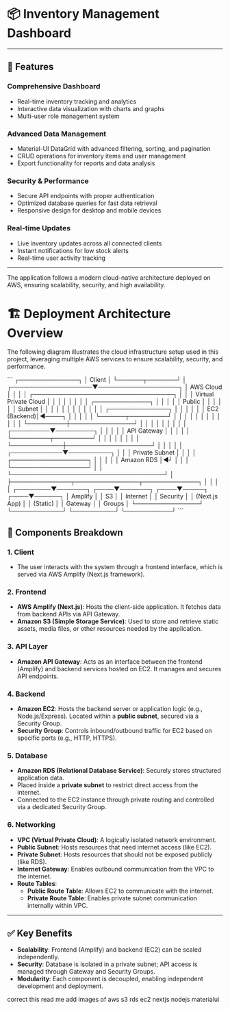 # 📦 Inventory Management Dashboard


---

## 🌟 Features

###  **Comprehensive Dashboard**
- Real-time inventory tracking and analytics
- Interactive data visualization with charts and graphs
- Multi-user role management system

###  **Advanced Data Management**
- Material-UI DataGrid with advanced filtering, sorting, and pagination
- CRUD operations for inventory items and user management
- Export functionality for reports and data analysis

###  **Security & Performance**
- Secure API endpoints with proper authentication
- Optimized database queries for fast data retrieval
- Responsive design for desktop and mobile devices

###  **Real-time Updates**
- Live inventory updates across all connected clients
- Instant notifications for low stock alerts
- Real-time user activity tracking

---



The application follows a modern cloud-native architecture deployed on AWS, ensuring scalability, security, and high availability.


# 🏗️ Deployment Architecture Overview

The following diagram illustrates the cloud infrastructure setup used in this project, leveraging multiple AWS services to ensure scalability, security, and performance.
  <div item="center">
    ```
                                       ┌──────────────┐
                                       │    Client    │
                                       └──────┬───────┘
                                              │
                          ┌───────────────────▼───────────────────┐
                          │              AWS Cloud                │
                          │                                       │
                          │  ┌─────────────────────────────────┐  │
                          │  │     Virtual Private Cloud       │  │
                          │  │                                 │  │
                          │  │  ┌─────────────┐                │  │
                          │  │  │ Public      │                │  │
                          │  │  │ Subnet      │                │  │
                          │  │  │             │                │  │
                          │  │  │  ┌──────────────┐            │  │
                          │  │  │  │   EC2 (Backend)│◄────┐    │  │
                          │  │  │  └──────┬─────────┘     │    │  │
                          │  │  │         │               │    │  │
                          │  │  └─────────┼───────────────┘    │  │
                          │  │            │                    │  │
                          │  │  ┌─────────▼─────────┐          │  │
                          │  │  │  API Gateway      │          │  │
                          │  │  └─────────┬─────────┘          │  │
                          │  │            │                    │  │
                          │  └────────────┼────────────────────┘  │
                          │               │                       │
                          │  ┌────────────▼──────────┐            │
                          │  │  Private Subnet       │            │
                          │  │  ┌──────────────────┐ │            │
                          │  │  │ Amazon RDS       │◄┘            │
                          │  │  └──────────────────┘              │
                          │  └────────────────────────────────────┘
                          │
                          ├──────────────┬───────────────┬─────────────┐
                          │              │               │             │
                 ┌────────▼───────┐  ┌────▼───────┐  ┌────▼─────┐  ┌────▼──────┐
                 │   Amplify      │  │   S3       │  │ Internet │  │ Security  │
                 │  (Next.js App) │  │ (Static)   │  │ Gateway  │  │  Groups   │
                 └───────────────┘   └────────────┘  └──────────┘  └───────────┘
```

  </div>

## 🧩 Components Breakdown

### 1. **Client**
- The user interacts with the system through a frontend interface, which is served via AWS Amplify (Next.js framework).

### 2. **Frontend**
- **AWS Amplify (Next.js)**: Hosts the client-side application. It fetches data from backend APIs via API Gateway.
- **Amazon S3 (Simple Storage Service)**: Used to store and retrieve static assets, media files, or other resources needed by the application.

### 3. **API Layer**
- **Amazon API Gateway**: Acts as an interface between the frontend (Amplify) and backend services hosted on EC2. It manages and secures API endpoints.

### 4. **Backend**
- **Amazon EC2**: Hosts the backend server or application logic (e.g., Node.js/Express). Located within a **public subnet**, secured via a Security Group.
- **Security Group**: Controls inbound/outbound traffic for EC2 based on specific ports (e.g., HTTP, HTTPS).

### 5. **Database**
- **Amazon RDS (Relational Database Service)**: Securely stores structured application data.
- Placed inside a **private subnet** to restrict direct access from the internet.
- Connected to the EC2 instance through private routing and controlled via a dedicated Security Group.

### 6. **Networking**
- **VPC (Virtual Private Cloud)**: A logically isolated network environment.
- **Public Subnet**: Hosts resources that need internet access (like EC2).
- **Private Subnet**: Hosts resources that should not be exposed publicly (like RDS).
- **Internet Gateway**: Enables outbound communication from the VPC to the internet.
- **Route Tables**:
  - **Public Route Table**: Allows EC2 to communicate with the internet.
  - **Private Route Table**: Enables private subnet communication internally within VPC.

---

## ✅ Key Benefits

- **Scalability**: Frontend (Amplify) and backend (EC2) can be scaled independently.
- **Security**: Database is isolated in a private subnet; API access is managed through Gateway and Security Groups.
- **Modularity**: Each component is decoupled, enabling independent development and deployment.

correct this read me add images of aws s3 rds ec2 nextjs nodejs materialui
